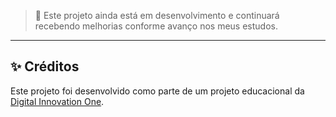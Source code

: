 > 📌 Este projeto ainda está em desenvolvimento e continuará recebendo melhorias conforme avanço nos meus estudos.

---
## ✨ Créditos
Este projeto foi desenvolvido como parte de um projeto educacional da [Digital Innovation One](https://www.dio.me/).
